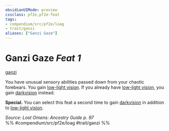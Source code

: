```yaml
---
obsidianUIMode: preview
cssclass: pf2e,pf2e-feat
tags:
- compendium/src/pf2e/loag
- trait/ganzi
aliases: ["Ganzi Gaze"]
---
```

# Ganzi Gaze  *Feat 1*  
[ganzi](ganzi-loag.md "Ganzi Ancestry & Heritage Trait")  


You have unusual sensory abilities passed down from your chaotic forebears. You gain [low-light vision](low-light-vision.md). If you already have [low-light vision](low-light-vision.md), you gain [darkvision](Reference/Rules/Abilities/darkvision.md) instead.

**Special.** You can select this feat a second time to gain [darkvision](Reference/Rules/Abilities/darkvision.md) in addition to [low-light vision](low-light-vision.md).

*Source: Lost Omens: Ancestry Guide p. 97*  
%% #compendium/src/pf2e/loag #trait/ganzi %%